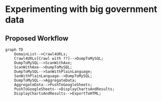 # Experimenting with big government data

## Proposed Workflow

```mermaid
graph TD
    DomainList-->Crawl4URLs;
    Crawl4URLs[Crawl with ??]-->DumpToMySQL;
    DumpToMySQL-->ScanWithAxe;
    ScanWithAxe-->DumpToMySQL;
    DumpToMySQL-->SanWithPlainLanguage;
    SanWithPlainLanguage-->DumpToMySQL;
    DumpToMySQL-->AggregateData;
    AggregateData-->PushToGoogleSheets;
    PushToGoogleSheets-->DisplayChartsAndResults;
    DisplayChartsAndResults-->ExportToHTML;
```
